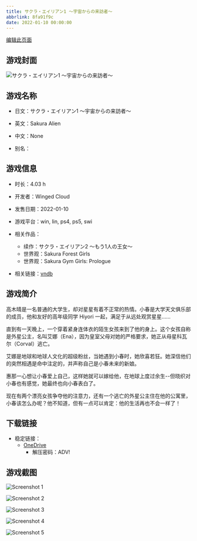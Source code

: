 ```yaml
---
title: サクラ・エイリアン1 ～宇宙からの来訪者～
abbrlink: 8fa91f9c
date: 2022-01-10 00:00:00
---
```

[编辑此页面](https://github.com/ACG-3/ADV3-source/blob/main/source/_posts/games/%E3%82%B5%E3%82%AF%E3%83%A9%E3%83%BB%E3%82%A8%E3%82%A4%E3%83%AA%E3%82%A2%E3%83%B31%20%EF%BD%9E%E5%AE%87%E5%AE%99%E3%81%8B%E3%82%89%E3%81%AE%E6%9D%A5%E8%A8%AA%E8%80%85%EF%BD%9E.md)

## 游戏封面

![サクラ・エイリアン1 ～宇宙からの来訪者～](https://pan.timero.xyz/onedrive/img_lib_001/%E3%82%B5%E3%82%AF%E3%83%A9%E3%83%BB%E3%82%A8%E3%82%A4%E3%83%AA%E3%82%A2%E3%83%B31%20%EF%BD%9E%E5%AE%87%E5%AE%99%E3%81%8B%E3%82%89%E3%81%AE%E6%9D%A5%E8%A8%AA%E8%80%85%EF%BD%9E_cover.avif)


## 游戏名称

- 日文：サクラ・エイリアン1 ～宇宙からの来訪者～
- 英文：Sakura Alien
- 中文：None

- 别名：


## 游戏信息

- 时长：4.03 h
- 开发者：Winged Cloud
- 发售日期：2022-01-10
- 游戏平台：win, lin, ps4, ps5, swi
- 相关作品：
   - 续作：サクラ・エイリアン2 ～もう1人の王女～
   - 世界观：Sakura Forest Girls
   - 世界观：Sakura Gym Girls: Prologue

- 相关链接：[vndb](https://vndb.org/v33314)


## 游戏简介

高木晴是一名普通的大学生，却对星星有着不正常的热情。小春是大学天文俱乐部的成员，他和友好的高年级同学 Hiyori 一起，满足于从远处观赏星星......

直到有一天晚上，一个穿着紧身连体衣的陌生女孩来到了他的身上。这个女孩自称是外星公主，名叫艾娜（Ena），因为皇室父母对她的严格要求，她正从母星科瓦尔（Corval）逃亡。

艾娜是地球和地球人文化的超级粉丝，当她遇到小春时，她欣喜若狂。她深信他们的突然相遇是命中注定的，并声称自己是小春未来的新娘。

惠那一心想让小春爱上自己，这样她就可以嫁给他，在地球上度过余生--但晓织对小春也有感觉，她最终也向小春表白了。

现在有两个漂亮女孩争夺他的注意力，还有一个逃亡的外星公主住在他的公寓里，小春该怎么办呢？他不知道，但有一点可以肯定：他的生活再也不会一样了！




## 下载链接

- 稳定链接：
    - [OneDrive](https://pan.timero.xyz/onedrive/adv_lib_001/%E3%82%B5%E3%82%AF%E3%83%A9%E3%83%BB%E3%82%A8%E3%82%A4%E3%83%AA%E3%82%A2%E3%83%B31%20%EF%BD%9E%E5%AE%87%E5%AE%99%E3%81%8B%E3%82%89%E3%81%AE%E6%9D%A5%E8%A8%AA%E8%80%85%EF%BD%9E)
        - 解压密码：ADV!



## 游戏截图


![Screenshot 1](https://pan.timero.xyz/onedrive/img_lib_001/%E3%82%B5%E3%82%AF%E3%83%A9%E3%83%BB%E3%82%A8%E3%82%A4%E3%83%AA%E3%82%A2%E3%83%B31%20%EF%BD%9E%E5%AE%87%E5%AE%99%E3%81%8B%E3%82%89%E3%81%AE%E6%9D%A5%E8%A8%AA%E8%80%85%EF%BD%9E_Screenshot_1.avif)

![Screenshot 2](https://pan.timero.xyz/onedrive/img_lib_001/%E3%82%B5%E3%82%AF%E3%83%A9%E3%83%BB%E3%82%A8%E3%82%A4%E3%83%AA%E3%82%A2%E3%83%B31%20%EF%BD%9E%E5%AE%87%E5%AE%99%E3%81%8B%E3%82%89%E3%81%AE%E6%9D%A5%E8%A8%AA%E8%80%85%EF%BD%9E_Screenshot_2.avif)

![Screenshot 3](https://pan.timero.xyz/onedrive/img_lib_001/%E3%82%B5%E3%82%AF%E3%83%A9%E3%83%BB%E3%82%A8%E3%82%A4%E3%83%AA%E3%82%A2%E3%83%B31%20%EF%BD%9E%E5%AE%87%E5%AE%99%E3%81%8B%E3%82%89%E3%81%AE%E6%9D%A5%E8%A8%AA%E8%80%85%EF%BD%9E_Screenshot_3.avif)

![Screenshot 4](https://pan.timero.xyz/onedrive/img_lib_001/%E3%82%B5%E3%82%AF%E3%83%A9%E3%83%BB%E3%82%A8%E3%82%A4%E3%83%AA%E3%82%A2%E3%83%B31%20%EF%BD%9E%E5%AE%87%E5%AE%99%E3%81%8B%E3%82%89%E3%81%AE%E6%9D%A5%E8%A8%AA%E8%80%85%EF%BD%9E_Screenshot_4.avif)

![Screenshot 5](https://pan.timero.xyz/onedrive/img_lib_001/%E3%82%B5%E3%82%AF%E3%83%A9%E3%83%BB%E3%82%A8%E3%82%A4%E3%83%AA%E3%82%A2%E3%83%B31%20%EF%BD%9E%E5%AE%87%E5%AE%99%E3%81%8B%E3%82%89%E3%81%AE%E6%9D%A5%E8%A8%AA%E8%80%85%EF%BD%9E_Screenshot_5.avif)

